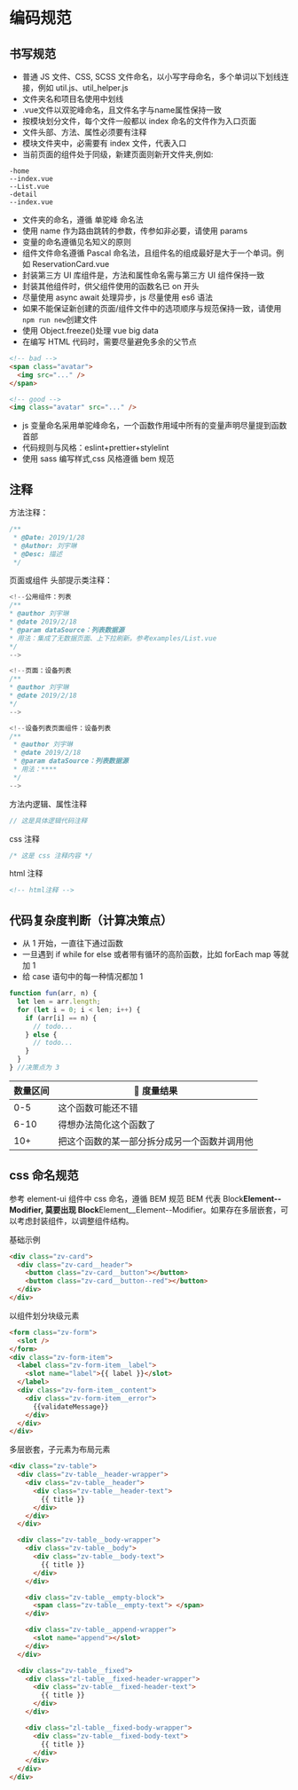 <!--
 * @Author: Yu lin Liu
 * @Date: 2019-07-26 07:53:53
 * @Description: file content
 -->
# 编码规范

## 书写规范

- 普通 JS 文件、CSS, SCSS 文件命名，以小写字母命名，多个单词以下划线连接，例如 util.js、util_helper.js
- 文件夹名和项目名使用中划线
- .vue文件以双驼峰命名，且文件名字与name属性保持一致
- 按模块划分文件，每个文件一般都以 index 命名的文件作为入口页面
- 文件头部、方法、属性必须要有注释
- 模块文件夹中，必需要有 index 文件，代表入口
- 当前页面的组件处于同级，新建页面则新开文件夹,例如:

```text
-home
--index.vue
--List.vue
-detail
--index.vue
```

- 文件夹的命名，遵循 单驼峰 命名法
- 使用 name 作为路由跳转的参数，传参如非必要，请使用 params
- 变量的命名遵循见名知义的原则
- 组件文件命名遵循 Pascal 命名法，且组件名的组成最好是大于一个单词。例如 ReservationCard.vue
- 封装第三方 UI 库组件是，方法和属性命名需与第三方 UI 组件保持一致
- 封装其他组件时，供父组件使用的函数名已 on 开头
- 尽量使用 async await 处理异步，js 尽量使用 es6 语法
- 如果不能保证新创建的页面/组件文件中的选项顺序与规范保持一致，请使用`npm run new`创建文件
- 使用 Object.freeze()处理 vue big data
- 在编写 HTML 代码时，需要尽量避免多余的父节点

```html
<!-- bad -->
<span class="avatar">
  <img src="..." />
</span>

<!-- good -->
<img class="avatar" src="..." />
```

- js 变量命名采用单驼峰命名，一个函数作用域中所有的变量声明尽量提到函数首部
- 代码规则与风格：eslint+prettier+stylelint
- 使用 sass 编写样式,css 风格遵循 bem 规范

## 注释

方法注释：

```js
/**
 * @Date: 2019/1/28
 * @Author: 刘宇琳
 * @Desc: 描述
 */
```

页面或组件 头部提示类注释：

```js
<!--公用组件：列表
/**
* @author 刘宇琳
* @date 2019/2/18
* @param dataSource：列表数据源
* 用法：集成了无数据页面、上下拉刷新。参考examples/List.vue
*/
-->

<!--页面：设备列表
/**
* @author 刘宇琳
* @date 2019/2/18
*/
-->

<!--设备列表页面组件：设备列表
/**
 * @author 刘宇琳
 * @date 2019/2/18
 * @param dataSource：列表数据源
 * 用法：****
 */
-->

```

方法内逻辑、属性注释

```js
// 这是具体逻辑代码注释
```

css 注释

```css
/* 这是 css 注释内容 */
```

html 注释

```html
<!-- html注释 -->
```

## 代码复杂度判断（计算决策点）

- 从 1 开始，一直往下通过函数
- 一旦遇到 if while for else 或者带有循环的高阶函数，比如 forEach map 等就加 1
- 给 case 语句中的每一种情况都加 1

```js
function fun(arr, n) {
  let len = arr.length;
  for (let i = 0; i < len; i++) {
    if (arr[i] == n) {
      // todo...
    } else {
      // todo...
    }
  }
} //决策点为 3
```

| 数量区间 |  度量结果                                    |
| -------- | -------------------------------------------- |
| 0-5      | 这个函数可能还不错                           |
| 6-10     | 得想办法简化这个函数了                       |
| 10+      | 把这个函数的某一部分拆分成另一个函数并调用他 |

## css 命名规范

参考 element-ui 组件中 css 命名，遵循 BEM 规范
BEM 代表 Block**Element--Modifier, 莫要出现 Block**Element\_\_Element--Modifier。如果存在多层嵌套，可以考虑封装组件，以调整组件结构。

基础示例

```html
<div class="zv-card">
  <div class="zv-card__header">
    <button class="zv-card__button"></button>
    <button class="zv-card__button--red"></button>
  </div>
</div>
```

以组件划分块级元素

```html
<form class="zv-form">
  <slot />
</form>
<div class="zv-form-item">
  <label class="zv-form-item__label">
    <slot name="label">{{ label }}</slot>
  </label>
  <div class="zv-form-item__content">
    <div class="zv-form-item__error">
      {{validateMessage}}
    </div>
  </div>
</div>
```

多层嵌套，子元素为布局元素

```html
<div class="zv-table">
  <div class="zv-table__header-wrapper">
    <div class="zv-table__header">
      <div class="zv-table__header-text">
        {{ title }}
      </div>
    </div>
  </div>

  <div class="zv-table__body-wrapper">
    <div class="zv-table__body">
      <div class="zv-table__body-text">
        {{ title }}
      </div>
    </div>

    <div class="zv-table__empty-block">
      <span class="zv-table__empty-text"> </span>
    </div>

    <div class="zv-table__append-wrapper">
      <slot name="append"></slot>
    </div>
  </div>

  <div class="zv-table__fixed">
    <div class="zl-table__fixed-header-wrapper">
      <div class="zv-table__fixed-header-text">
        {{ title }}
      </div>
    </div>

    <div class="zl-table__fixed-body-wrapper">
      <div class="zv-table__fixed-body-text">
        {{ title }}
      </div>
    </div>
  </div>
</div>
```
